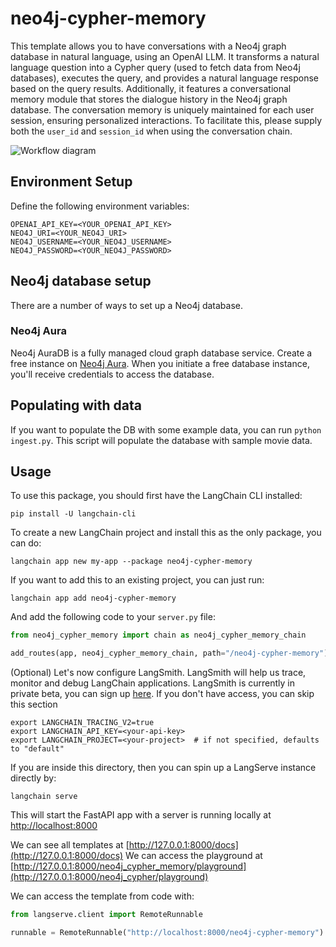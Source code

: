 
# neo4j-cypher-memory

This template allows you to have conversations with a Neo4j graph database in natural language, using an OpenAI LLM.
It transforms a natural language question into a Cypher query (used to fetch data from Neo4j databases), executes the query, and provides a natural language response based on the query results.
Additionally, it features a conversational memory module that stores the dialogue history in the Neo4j graph database.
The conversation memory is uniquely maintained for each user session, ensuring personalized interactions.
To facilitate this, please supply both the `user_id` and `session_id` when using the conversation chain.

![Workflow diagram](https://raw.githubusercontent.com/langchain-ai/langchain/master/templates/neo4j-cypher-memory/static/workflow.png)

## Environment Setup

Define the following environment variables:

```
OPENAI_API_KEY=<YOUR_OPENAI_API_KEY>
NEO4J_URI=<YOUR_NEO4J_URI>
NEO4J_USERNAME=<YOUR_NEO4J_USERNAME>
NEO4J_PASSWORD=<YOUR_NEO4J_PASSWORD>
```

## Neo4j database setup

There are a number of ways to set up a Neo4j database.

### Neo4j Aura

Neo4j AuraDB is a fully managed cloud graph database service.
Create a free instance on [Neo4j Aura](https://neo4j.com/cloud/platform/aura-graph-database?utm_source=langchain&utm_content=langserve).
When you initiate a free database instance, you'll receive credentials to access the database.

## Populating with data

If you want to populate the DB with some example data, you can run `python ingest.py`.
This script will populate the database with sample movie data.

## Usage

To use this package, you should first have the LangChain CLI installed:

```shell
pip install -U langchain-cli
```

To create a new LangChain project and install this as the only package, you can do:

```shell
langchain app new my-app --package neo4j-cypher-memory
```

If you want to add this to an existing project, you can just run:

```shell
langchain app add neo4j-cypher-memory
```

And add the following code to your `server.py` file:
```python
from neo4j_cypher_memory import chain as neo4j_cypher_memory_chain

add_routes(app, neo4j_cypher_memory_chain, path="/neo4j-cypher-memory")
```

(Optional) Let's now configure LangSmith. 
LangSmith will help us trace, monitor and debug LangChain applications. 
LangSmith is currently in private beta, you can sign up [here](https://smith.langchain.com/). 
If you don't have access, you can skip this section

```shell
export LANGCHAIN_TRACING_V2=true
export LANGCHAIN_API_KEY=<your-api-key>
export LANGCHAIN_PROJECT=<your-project>  # if not specified, defaults to "default"
```

If you are inside this directory, then you can spin up a LangServe instance directly by:

```shell
langchain serve
```

This will start the FastAPI app with a server is running locally at 
[http://localhost:8000](http://localhost:8000)

We can see all templates at [http://127.0.0.1:8000/docs](http://127.0.0.1:8000/docs)
We can access the playground at [http://127.0.0.1:8000/neo4j_cypher_memory/playground](http://127.0.0.1:8000/neo4j_cypher/playground)  

We can access the template from code with:

```python
from langserve.client import RemoteRunnable

runnable = RemoteRunnable("http://localhost:8000/neo4j-cypher-memory")
```
